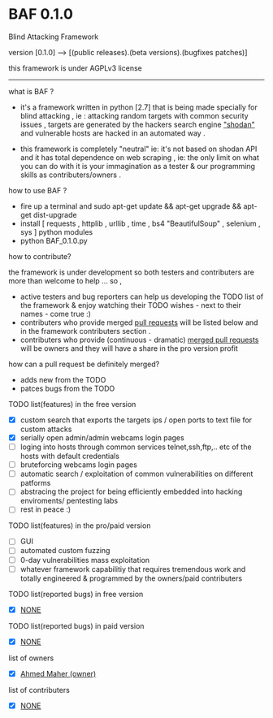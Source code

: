 # BAF 0.1.0
Blind Attacking Framework

version [0.1.0] --> [(public releases).(beta versions).(bugfixes patches)]

this framework is under  AGPLv3 license 

______________________________________________________________________________________________________________________________
what is BAF ? 
* it's a framework written in python [2.7] that is being made specially for blind attacking , ie : attacking random targets with common security issues , targets are generated by the hackers search engine <a href="https://www.shodan.io/explore">"shodan"</a> and vulnerable hosts are hacked in an automated way .

* this framework is completely "neutral" ie: it's not based on shodan API and it has total dependence on web scraping , ie: the only limit on what you can do with it is your immagination as a tester & our programming skills as contributers/owners .   

how to use BAF ? 
* fire up a terminal and sudo apt-get update && apt-get upgrade && apt-get dist-upgrade
* install [ requests , httplib , urllib , time , bs4 "BeautifulSoup" , selenium , sys ] python modules 
* python BAF_0.1.0.py

how to contribute? 

the framework is under development so both testers and contributers are more than welcome to help ... so , 
* active testers and bug reporters can help us developing the TODO list of the framework & enjoy watching their TODO wishes - next to    their names - come true :) 
* contributers who provide merged <a href="https://guides.github.com/activities/contributing-to-open-source/">pull requests</a> will be listed below and in the framework contributers section .
* contributers who provide (continuous - dramatic) <a href="https://guides.github.com/activities/contributing-to-open-source/">merged pull requests</a> will be owners and they will have a share in the pro version profit 

how can a pull request be definitely merged?
* adds new from the TODO 
* patces bugs from the TODO 

TODO list(features) in the free version 
- [x] custom search that exports the targets ips / open ports to text file for custom attacks  
- [x] serially open admin/admin webcams login pages 
- [ ] loging into hosts through common services telnet,ssh,ftp,.. etc of the hosts with default credentials
- [ ] bruteforcing webcams login pages
- [ ] automatic search / exploitation of common vulnerabilities on different patforms 
- [ ] abstracing the project for being efficiently embedded into hacking enviroments/ pentesting labs 
- [ ] rest in peace :)

TODO list(features) in the pro/paid version  
- [ ] GUI
- [ ] automated custom fuzzing 
- [ ] 0-day vulnerabilities mass exploitation 
- [ ] whatever framework capabilitiy that requires tremendous work and totally engineered & programmed by the owners/paid contributers

TODO list(reported bugs) in free version
- [x] <a href="https://github.com/engMaher/BAF/blob/master/README.md">NONE</a> 

TODO list(reported bugs) in paid version
- [x] <a href="https://github.com/engMaher/BAF/blob/master/README.md">NONE</a> 

list of owners 
- [x] <a href="https://github.com/engMaher">Ahmed Maher (owner)</a>

list of contributers
- [x] <a href="https://github.com/engMaher/BAF/blob/master/README.md">NONE</a>
